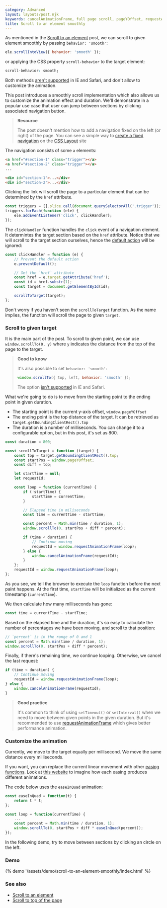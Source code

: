 ```yaml
---
category: Advanced
layout: layouts/post.njk
keywords: cancelAnimationFrame, full page scroll, pageYOffset, requestAnimationFrame, scroll-behavior property, scrollIntoView, scrollIntoView behavior smooth, scrollTo, smoothly scroll
title: Scroll to an element smoothly
---
```


As mentioned in the [Scroll to an element](/scroll-to-an-element) post, we can scroll to given element smoothly by passing `behavior: 'smooth'`:

```js
ele.scrollIntoView({ behavior: 'smooth' });
```

or applying the CSS property `scroll-behavior` to the target element:

```css
scroll-behavior: smooth;
```

Both methods [aren't supported](https://developer.mozilla.org/en-US/docs/Web/API/Element/scrollIntoView#Browser_compatibility) in IE and Safari, and don't allow to customize the animation.

This post introduces a smoothly scroll implementation which also allows us to customize the animation effect and duration. We'll demonstrate in a popular use case that user can jump between sections by clicking associated navigation button.

> **Resource**
>
> The post doesn't mention how to add a navigation fixed on the left (or right) of the page. You can see a simple way to [create a fixed navigation](https://csslayout.io/patterns/fixed-at-side) on the [CSS Layout](https://csslayout.io) site

The navigation consists of some `a` elements:

```html
<a href="#section-1" class="trigger"></a>
<a href="#section-2" class="trigger"></a>
...

<div id="section-1">...</div>
<div id="section-2">...</div>
```

Clicking the link will scroll the page to a particular element that can be determined by the `href` attribute.

```js
const triggers = [].slice.call(document.querySelectorAll('.trigger'));
triggers.forEach(function (ele) {
    ele.addEventListener('click', clickHandler);
});
```

The `clickHandler` function handles the `click` event of a navigation element. It determintes the target section based on the `href` attribute. Notice that we will scroll to the target section ourselves, hence the [default action](/prevent-the-default-action-of-an-event) will be ignored:

```js
const clickHandler = function (e) {
    // Prevent the default action
    e.preventDefault();

    // Get the `href` attribute
    const href = e.target.getAttribute('href');
    const id = href.substr(1);
    const target = document.getElementById(id);

    scrollToTarget(target);
};
```

Don't worry if you haven't seen the `scrollToTarget` function. As the name implies, the function will scroll the page to given `target`.

### Scroll to given target

It is the main part of the post. To scroll to given point, we can use `window.scrollTo(0, y)` where `y` indicates the distance from the top of the page to the target.

> **Good to know**
>
> It's also possible to set `behavior: 'smooth'`:
>
> ```js
> window.scrollTo({ top, left, behavior: 'smooth' });
> ```
>
> The option [isn't supported](https://developer.mozilla.org/en-US/docs/Web/API/Window/scrollTo#Browser_Compatibility) in IE and Safari.

What we're going to do is to move from the starting point to the ending point in given duration.

-   The starting point is the current y-axis offset, `window.pageYOffset`
-   The ending point is the top distance of the target. It can be retrieved as `target.getBoundingClientRect().top`
-   The duration is a number of milliseconds. You can change it to a configurable option, but in this post, it's set as 800.

```js
const duration = 800;

const scrollToTarget = function (target) {
    const top = target.getBoundingClientRect().top;
    const startPos = window.pageYOffset;
    const diff = top;

    let startTime = null;
    let requestId;

    const loop = function (currentTime) {
        if (!startTime) {
            startTime = currentTime;
        }

        // Elapsed time in miliseconds
        const time = currentTime - startTime;

        const percent = Math.min(time / duration, 1);
        window.scrollTo(0, startPos + diff * percent);

        if (time < duration) {
            // Continue moving
            requestId = window.requestAnimationFrame(loop);
        } else {
            window.cancelAnimationFrame(requestId);
        }
    };
    requestId = window.requestAnimationFrame(loop);
};
```

As you see, we tell the browser to execute the `loop` function before the next paint happens. At the first time, `startTime` will be initialized as the current timestamp (`currentTime`).

We then calculate how many milliseconds has gone:

```js
const time = currentTime - startTime;
```

Based on the elapsed time and the duration, it's so easy to calculate the number of percentages we have been moving, and scroll to that position:

```js
// `percent` is in the range of 0 and 1
const percent = Math.min(time / duration, 1);
window.scrollTo(0, startPos + diff * percent);
```

Finally, if there's remaining time, we continue looping. Otherwise, we cancel the last request:

```js
if (time < duration) {
    // Continue moving
    requestId = window.requestAnimationFrame(loop);
} else {
    window.cancelAnimationFrame(requestId);
}
```

> **Good practice**
>
> It's common to think of using `setTimeout()` or `setInterval()` when we need to move between given points in the given duration. But it's recommended to use [requestAnimationFrame](https://developer.mozilla.org/en-US/docs/Web/API/window/requestAnimationFrame) which gives better performance animation.

### Customize the animation

Currently, we move to the target equally per millisecond. We move the same distance every milliseconds.

If you want, you can replace the current linear movement with other [easing functions](https://1loc.dev/#easing-functions). Look at [this website](https://easings.net) to imagine how each easing produces different animations.

The code below uses the `easeInQuad` animation:

```js
const easeInQuad = function(t) {
    return t * t;
};

const loop = function(currentTime) {
    ...
    const percent = Math.min(time / duration, 1);
    window.scrollTo(0, startPos + diff * easeInQuad(percent));
});
```

In the following demo, try to move between sections by clicking an circle on the left.

### Demo

{% demo '/assets/demo/scroll-to-an-element-smoothly/index.html' %}

### See also

-   [Scroll to an element](/scroll-to-an-element)
-   [Scroll to top of the page](/scroll-to-top-of-the-page)
